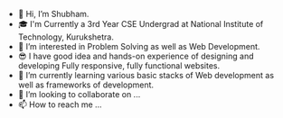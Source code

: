 - 👋 Hi, I’m Shubham.
- 🎓 I'm Currently a 3rd Year CSE Undergrad at National Institute of Technology, Kurukshetra.
- 👀 I’m interested in Problem Solving as well as Web Development.
- 😎 I have good idea and hands-on experience of designing and developing Fully responsive, fully functional websites.
- 🌱 I’m currently learning various basic stacks of Web development as well as frameworks of development.
- 💞️ I’m looking to collaborate on ...
- 📫 How to reach me ...

<!---
shubham-976/shubham-976 is a ✨ special ✨ repository because its `README.md` (this file) appears on your GitHub profile.
You can click the Preview link to take a look at your changes.
--->

